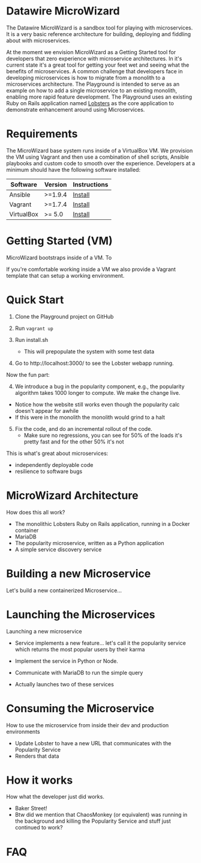 # Datawire MicroWizard #

The Datawire MicroWizard is a sandbox tool for playing with microservices. It is a very basic reference architecture for building, deploying and fiddling about with microservices.

At the moment we envision MicroWizard as a Getting Started tool for developers that zero experience with microservice architectures. In it's current state it's a great tool for getting your feet wet and seeing what the benefits of microservices. A common challenge that developers face in developing microservices is how to migrate from a monolith to a microservices architecture. The Playground is intended to serve as an example on how to add a single microservice to an existing monolith, enabling more rapid feature development. The Playground uses an existing Ruby on Rails application named [Lobsters](https://github.com/jcs/lobsters) as the core application to demonstrate enhancement around using Microservices.

# Requirements #

The MicroWizard base system runs inside of a VirtualBox VM. We provision the VM using Vagrant and then use a combination of shell scripts, Ansible playbooks and custom code to smooth over the experience. Developers at a minimum should have the following software installed:

| Software | Version | Instructions |
| -------- | ------- | ------------------------- |
| Ansible  | >=1.9.4 | [Install](http://docs.ansible.com/ansible/intro_installation.html) |
| Vagrant  | >=1.7.4 | [Install](https://docs.vagrantup.com/v2/installation/index.html) |
| VirtualBox | >= 5.0 | [Install](https://www.virtualbox.org/wiki/Downloads) |

# Getting Started (VM) #

MicroWizard bootstraps inside of a VM. To 

If you're comfortable working inside a VM we also provide a Vagrant template that can setup a working environment.

# Quick Start #

1. Clone the Playground project on GitHub
2. Run `vagrant up`

2. Run install.sh
   - This will prepopulate the system with some test data
3. Go to http://localhost:3000/ to see the Lobster webapp running.

Now the fun part:

4. We introduce a bug in the popularity component, e.g., the
popularity algorithm takes 1000 longer to compute. We make the change
live.
  - Notice how the website still works even though the popularity calc doesn't appear for awhile
  - If this were in the monolith the monolith would grind to a halt

5. Fix the code, and do an incremental rollout of the code.
   - Make sure no regressions, you can see for 50% of the loads it's pretty fast and for the other 50% it's not


This is what's great about microservices:

 - independently deployable code
 - resilience to software bugs


# MicroWizard Architecture #

How does this all work?

* The monolithic Lobsters Ruby on Rails application, running in a Docker container
* MariaDB
* The popularity microservice, written as a Python application
* A simple service discovery service





# Building a new Microservice #

Let's build a new containerized Microservice...

# Launching the Microservices #

Launching a new microservice

* Service implements a new feature... let's call it the popularity service which returns the most popular users by their
karma

* Implement the service in Python or Node.
* Communicate with MariaDB to run the simple query
* Actually launches two of these services 

# Consuming the Microservice #

How to use the microservice from inside their dev and production environments

* Update Lobster to have a new URL that communicates with the Popularity Service
* Renders that data

# How it works #

How what the developer just did works.

* Baker Street!
* Btw did we mention that ChaosMonkey (or equivalent) was running in the background and killing the Popularity Service
and stuff just continued to work?

# FAQ #

